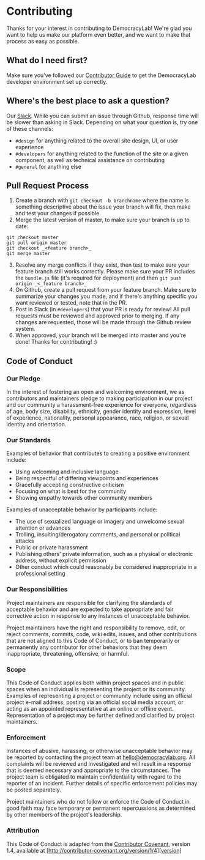 # Contributing

Thanks for your interest in contributing to DemocracyLab! We're glad you want to help us make our platform even better, and we want to make that process as easy as possible.

## What do I need first?

Make sure you've followed our [Contributor Guide](https://docs.google.com/document/d/1OLQPFFJ8oz_BxpuxRxKKdZ2brmlUkVN3ICTdbA_axxY/edit#) to get the DemocracyLab developer environment set up correctly.

## Where's the best place to ask a question?

Our [Slack](https://join.slack.com/t/democracylab-org/shared_invite/enQtMjQyNDMxOTY2NjA4LTU3MTYyM2EwYTRmMDYwNzUyNjg4YTk1NjEyZTg0ZjgxNzYwY2E5ODIyMTNjZGZkOTI5NTAyZTMwNTNiMWRiZTA). While you can submit an issue through Github, response time will be slower than asking in Slack. Depending on what your question is, try one of these channels:
  - `#design` for anything related to the overall site design, UI, or user experience
  - `#developers` for anything related to the function of the site or a given component, as well as technical assistance on contributing
  - `#general` for anything else


## Pull Request Process

1. Create a branch with `git checkout -b branchname` where the name is something descriptive about the issue your branch will fix, then make and test your changes if possible.
2. Merge the latest version of master, to make sure your branch is up to date:
  ```
  git checkout master
  git pull origin master
  git checkout _<feature branch>_
  git merge master
  ```
3. Resolve any merge conflicts if they exist, then test to make sure your feature branch still works correctly. Please make sure your PR includes the `bundle.js` file (it's required for deployment) and then `git push origin _<_feature branch>_`
4. On Github, create a pull request from your feature branch. Make sure to summarize your changes you made, and if there's anything specific you want reviewed or tested, note that in the PR.
5. Post in Slack (in `#developers`) that your PR is ready for review! All pull requests must be reviewed and approved prior to merging. If any changes are requested, those will be made through the Github review system.  
6. When approved, your branch will be merged into master and you're done! Thanks for contributing! :)


## Code of Conduct

### Our Pledge

In the interest of fostering an open and welcoming environment, we as
contributors and maintainers pledge to making participation in our project and
our community a harassment-free experience for everyone, regardless of age, body
size, disability, ethnicity, gender identity and expression, level of experience,
nationality, personal appearance, race, religion, or sexual identity and
orientation.

### Our Standards

Examples of behavior that contributes to creating a positive environment
include:

* Using welcoming and inclusive language
* Being respectful of differing viewpoints and experiences
* Gracefully accepting constructive criticism
* Focusing on what is best for the community
* Showing empathy towards other community members

Examples of unacceptable behavior by participants include:

* The use of sexualized language or imagery and unwelcome sexual attention or
advances
* Trolling, insulting/derogatory comments, and personal or political attacks
* Public or private harassment
* Publishing others' private information, such as a physical or electronic
  address, without explicit permission
* Other conduct which could reasonably be considered inappropriate in a
  professional setting

### Our Responsibilities

Project maintainers are responsible for clarifying the standards of acceptable
behavior and are expected to take appropriate and fair corrective action in
response to any instances of unacceptable behavior.

Project maintainers have the right and responsibility to remove, edit, or
reject comments, commits, code, wiki edits, issues, and other contributions
that are not aligned to this Code of Conduct, or to ban temporarily or
permanently any contributor for other behaviors that they deem inappropriate,
threatening, offensive, or harmful.

### Scope

This Code of Conduct applies both within project spaces and in public spaces
when an individual is representing the project or its community. Examples of
representing a project or community include using an official project e-mail
address, posting via an official social media account, or acting as an appointed
representative at an online or offline event. Representation of a project may be
further defined and clarified by project maintainers.

### Enforcement

Instances of abusive, harassing, or otherwise unacceptable behavior may be
reported by contacting the project team at [hello@democracylab.org](hello@democracylab.org). All
complaints will be reviewed and investigated and will result in a response that
is deemed necessary and appropriate to the circumstances. The project team is
obligated to maintain confidentiality with regard to the reporter of an incident.
Further details of specific enforcement policies may be posted separately.

Project maintainers who do not follow or enforce the Code of Conduct in good
faith may face temporary or permanent repercussions as determined by other
members of the project's leadership.

### Attribution

This Code of Conduct is adapted from the [Contributor Covenant][homepage], version 1.4,
available at [http://contributor-covenant.org/version/1/4][version]

[homepage]: http://contributor-covenant.org
[version]: http://contributor-covenant.org/version/1/4/
